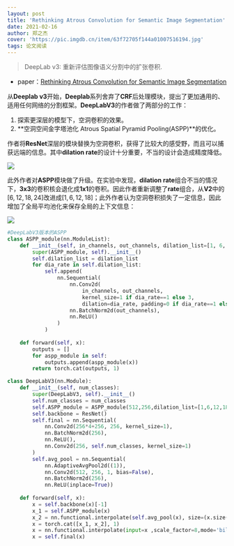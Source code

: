 ```yaml
---
layout: post
title: 'Rethinking Atrous Convolution for Semantic Image Segmentation'
date: 2021-02-16
author: 郑之杰
cover: 'https://pic.imgdb.cn/item/63f72705f144a01007516194.jpg'
tags: 论文阅读
---
```


> DeepLab v3: 重新评估图像语义分割中的扩张卷积.

- paper：[Rethinking Atrous Convolution for Semantic Image Segmentation](https://arxiv.org/abs/1706.05587)

从**Deeplab v3**开始，**Deeplab**系列舍弃了**CRF**后处理模块，提出了更加通用的、适用任何网络的分割框架。**DeepLabV3**的作者做了两部分的工作：
1. 探索更深层的模型下，空洞卷积的效果。
2. **空洞空间金字塔池化 Atrous Spatial Pyramid Pooling(ASPP)**的优化。

作者将**ResNet**深层的模块替换为空洞卷积，获得了比较大的感受野，而且可以捕获远端的信息。其中**dilation rate**的设计十分重要，不当的设计会造成精度降低。

![](https://pic.downk.cc/item/5ebcdf3ac2a9a83be52684bd.jpg)


此外作者对**ASPP**模块做了升级。在实验中发现，**dilation rate**组合不当的情况下，**3x3**的卷积核会退化成**1x1**的卷积。因此作者重新调整了**rate**组合，从**V2**中的$[6, 12, 18, 24]$改进成$[1, 6, 12, 18]$；此外作者认为空洞卷积损失了一定信息，因此增加了全局平均池化来保存全局的上下文信息：

![](https://pic.downk.cc/item/5ebcde6bc2a9a83be525b262.jpg)

```python
#DeepLabV3版本的ASPP
class ASPP_module(nn.ModuleList):
    def __init__(self, in_channels, out_channels, dilation_list=[1, 6, 12, 18]):
        super(ASPP_module, self).__init__()
        self.dilation_list = dilation_list
        for dia_rate in self.dilation_list:
            self.append(
                nn.Sequential(
                    nn.Conv2d(
                        in_channels, out_channels, 
                        kernel_size=1 if dia_rate==1 else 3, 
                        dilation=dia_rate, padding=0 if dia_rate==1 else dia_rate),
                    nn.BatchNorm2d(out_channels),
                    nn.ReLU()
                )
            )
            
    def forward(self, x):
        outputs = []
        for aspp_module in self:
            outputs.append(aspp_module(x))
        return torch.cat(outputs, 1)

class DeepLabV3(nn.Module):
    def __init__(self, num_classes):
        super(DeepLabV3, self).__init__()
        self.num_classes = num_classes
        self.ASPP_module = ASPP_module(512,256,dilation_list=[1,6,12,18]) 
        self.backbone = ResNet()
        self.final = nn.Sequential(
            nn.Conv2d(256*4+256, 256, kernel_size=1),
            nn.BatchNorm2d(256),
            nn.ReLU(),
            nn.Conv2d(256, self.num_classes, kernel_size=1)
        )
        self.avg_pool = nn.Sequential(
            nn.AdaptiveAvgPool2d((1)),
            nn.Conv2d(512, 256, 1, bias=False),
            nn.BatchNorm2d(256),
            nn.ReLU(inplace=True))
        
    def forward(self, x):
        x = self.backbone(x)[-1]
        x_1 = self.ASPP_module(x)
        x_2 = nn.functional.interpolate(self.avg_pool(x), size=(x.size(2), x.size(3)), mode='bilinear', align_corners=True)
        x = torch.cat([x_1, x_2], 1)
        x = nn.functional.interpolate(input=x ,scale_factor=8,mode='bilinear', align_corners=True)
        x = self.final(x)
```
